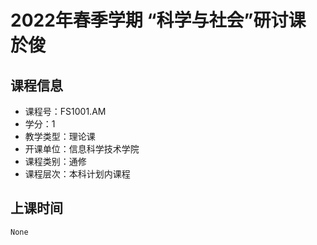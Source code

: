 # 2022年春季学期 “科学与社会”研讨课 於俊






## 课程信息

- 课程号：FS1001.AM
- 学分：1
- 教学类型：理论课
- 开课单位：信息科学技术学院
- 课程类别：通修
- 课程层次：本科计划内课程

## 上课时间

```
None
```

